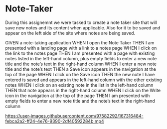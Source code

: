 # Note-Taker

During this assignemnt we were tasked to create a note taker site that will save new notes and its content when applicable. Also for it to be saved and appear on the left side of the site where notes are being saved.

GIVEN a note-taking application
WHEN I open the Note Taker
THEN I am presented with a landing page with a link to a notes page
WHEN I click on the link to the notes page
THEN I am presented with a page with existing notes listed in the left-hand column, plus empty fields to enter a new note title and the note’s text in the right-hand column
WHEN I enter a new note title and the note’s text
THEN a Save icon appears in the navigation at the top of the page
WHEN I click on the Save icon
THEN the new note I have entered is saved and appears in the left-hand column with the other existing notes
WHEN I click on an existing note in the list in the left-hand column
THEN that note appears in the right-hand column
WHEN I click on the Write icon in the navigation at the top of the page
THEN I am presented with empty fields to enter a new note title and the note’s text in the right-hand column



https://user-images.githubusercontent.com/97582292/167316484-febca2a2-ff24-4e76-9390-2df40592284b.mp4

